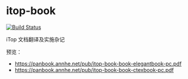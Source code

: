 # itop-book

[![Build Status](https://ci.annhe.net/api/badges/annProg/itop-book/status.svg)](https://ci.annhe.net/annProg/itop-book)

iTop 文档翻译及实施杂记

预览：
- https://panbook.annhe.net/pub/itop-book-book-elegantbook-pc.pdf
- https://panbook.annhe.net/pub/itop-book-book-ctexbook-pc.pdf